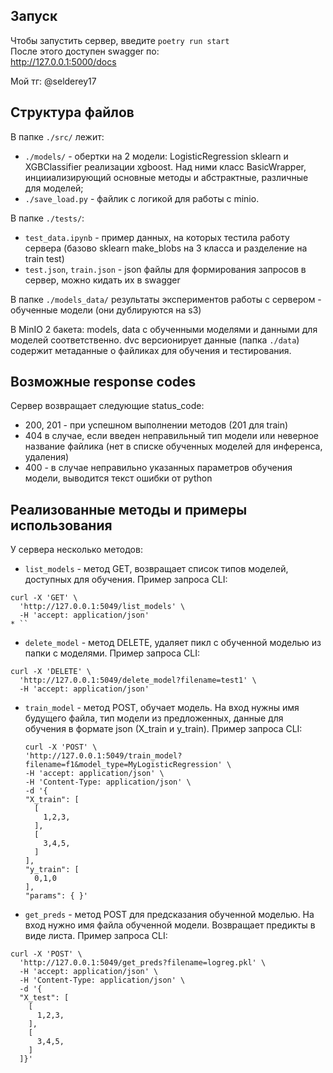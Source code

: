 ## Запуск
Чтобы запустить сервер, введите
`poetry run start` \
После этого доступен swagger по: \
http://127.0.0.1:5000/docs 

Мой тг: @selderey17

## Структура файлов
В папке `./src/` лежит:
* `./models/` - обертки на 2 модели: LogisticRegression sklearn и XGBClassifier реализации xgboost. Над ними класс BasicWrapper, инцииализирующий основные методы и абстрактные, различные для моделей;
* `./save_load.py` - файлик с логикой для работы с minio.

В папке `./tests/`:
* `test_data.ipynb` - пример данных, на которых тестила работу сервера (базово sklearn make_blobs на 3 класса и разделение на train test)
* `test.json`, `train.json` - json файлы для формирования запросов в сервер, можно кидать их в swagger

В папке `./models_data/` результаты экспериментов работы с сервером - обученные модели (они дублируются на s3)

В MinIO 2 бакета: models, data с обученными моделями и данными для моделей соответственно. dvc версионирует данные (папка `./data`) содержит метаданные о файликах для обучения и тестирования.

## Возможные response codes
Сервер возвращает следующие status_code:
* 200, 201 - при успешном выполнении методов (201 для train)
* 404 в случае, если введен неправильный тип модели или неверное название файлика (нет в списке обученных моделей для инференса, удаления)
* 400 - в случае неправильно указанных параметров обучения модели, выводится текст ошибки от python

## Реализованные методы и примеры использования
У сервера несколько методов: 
* `list_models` - метод GET, возвращает список типов моделей, доступных для обучения. Пример запроса CLI:
```
curl -X 'GET' \
  'http://127.0.0.1:5049/list_models' \
  -H 'accept: application/json'
* ``
```

* `delete_model` - метод DELETE, удаляет пикл с обученной моделью из папки с моделями. Пример запроса CLI:
```
curl -X 'DELETE' \
  'http://127.0.0.1:5049/delete_model?filename=test1' \
  -H 'accept: application/json'
```

* `train_model` - метод POST, обучает модель. На вход нужны имя будущего файла, тип модели из предложенных, данные для обучения в формате json (X_train и y_train). Пример запроса CLI:
  ```
  curl -X 'POST' \
  'http://127.0.0.1:5049/train_model?filename=f1&model_type=MyLogisticRegression' \
  -H 'accept: application/json' \
  -H 'Content-Type: application/json' \
  -d '{
  "X_train": [
    [
      1,2,3,
    ],
    [
      3,4,5,
    ]
  ],
  "y_train": [
    0,1,0
  ],
  "params": { }'
  ```

* `get_preds` - метод POST для предсказания обученной моделью. На вход нужно имя файла обученной модели. Возвращает предикты в виде листа. Пример запроса CLI:

```
curl -X 'POST' \
  'http://127.0.0.1:5049/get_preds?filename=logreg.pkl' \
  -H 'accept: application/json' \
  -H 'Content-Type: application/json' \
  -d '{
  "X_test": [
    [
      1,2,3,
    ],
    [
      3,4,5,
    ]
  ]}'
```
